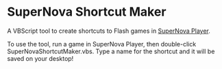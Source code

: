 # SuperNova Shortcut Maker
A VBScript tool to create shortcuts to Flash games in [SuperNova Player](https://www.getsupernova.com/download/).

To use the tool, run a game in SuperNova Player, then double-click SuperNovaShortcutMaker.vbs. Type a name for the shortcut and it will be saved on your desktop!
